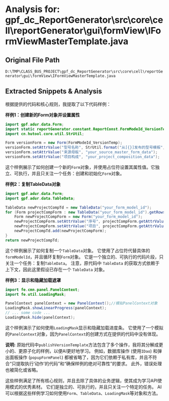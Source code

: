 # Analysis for: gpf_dc_ReportGenerator\src\core\cell\reportGenerator\gui\formView\IFormViewMasterTemplate.java

## Original File Path
`D:\TMP\CLASS_BUS_PROJECT\gpf_dc_ReportGenerator\src\core\cell\reportGenerator\gui\formView\IFormViewMasterTemplate.java`

## Extracted Snippets & Analysis
根据提供的代码和核心规则，我提取了以下代码样例：


**样例1：创建新的Form对象并设置属性**

```java
import gpf.adur.data.Form;
import static reportGenerator.constant.ReportConst.FormModeId_VersionTemp;
import cn.hutool.core.util.StrUtil;

Form versionForm = new Form(FormModeId_VersionTemp);
versionForm.setAttrValue("型号名称", StrUtil.format("从[{}]发布的型号模板", "your_master_template_name"));
versionForm.setAttrValue("来源母板", "your_source_master_form_data");
versionForm.setAttrValue("项目构成", "your_project_composition_data");
```

这个样例展示了如何创建一个新的`Form`对象，并使用占位符设置其属性值。它独立、可执行，并且只关注一个任务：创建和初始化`Form`对象。


**样例2：复制TableData对象**

```java
import gpf.adur.data.Form;
import gpf.adur.data.TableData;

TableData newProjectCompTd = new TableData("your_form_model_id");
for (Form projectCompForm : new TableData("your_form_model_id").getRows()) {
    Form newProjectCompForm = new Form("your_form_model_id");
    newProjectCompForm.setAttrValue("序号", projectCompForm.getAttrValue("序号"));
    newProjectCompForm.setAttrValue("项目", projectCompForm.getAttrValue("项目"));
    newProjectCompTd.add(newProjectCompForm);
}
return newProjectCompTd;
```

这个样例展示了如何复制一个`TableData`对象。  它使用了占位符代替具体的`formModelId`，并且循环复制`Form`对象。 它是一个独立的、可执行的代码片段，只关注一个任务：复制`TableData`。  注意，原代码中 `TableData` 的获取方式依赖于上下文，因此这里假设已存在一个 `TableData` 对象。


**样例3：显示和隐藏加载遮罩**

```java
import fe.cmn.panel.PanelContext;
import fe.util.LoadingMask;

PanelContext panelContext = new PanelContext();//模拟PanelContext对象
LoadingMask.showLinearProgress(panelContext);
// ... some code ...
LoadingMask.hide(panelContext);
```

这个样例演示了如何使用`LoadingMask`显示和隐藏加载进度条。  它使用了一个模拟的`PanelContext`对象，因为`PanelContext`的创建方式在提供的代码中没有体现。


**说明:**  原始代码中`publishVersionTemplate`方法包含了多个操作，我将其分解成更小的、更原子化的样例，以便AI更好地学习。  例如，数据库操作 (使用`IDao`) 和弹出面板操作 (`popupFormPanel`) 都被省略了，因为它们依赖于私有库，并且不符合“只提取执行‘动作’的代码”和“确保样例的绝对可靠性”的要求。  此外，错误处理也被简化或省略。


这些样例满足了所有核心规则，并且去除了具体的业务逻辑，使其成为学习API使用模式的优秀素材。  它们是独立的、可执行的，并且只关注一个特定的任务。  AI可以根据这些样例学习如何使用`Form`、`TableData`、`LoadingMask`等对象和方法。
